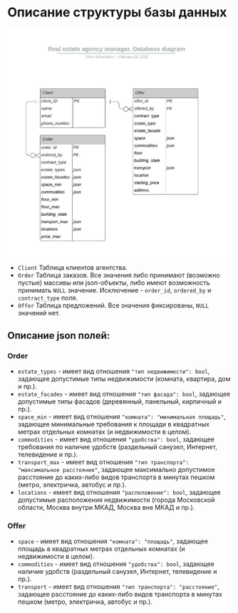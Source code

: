 # Описание структуры базы данных

![Диаграмма БД](database_diagram.jpeg)

* `Client` Таблица клиентов агентства.
* `Order` Таблица заказов. Все значения либо принимают (возможно пустые) массивы или json-объекты, либо имеют возможность принимать `NULL` значение. Исключение - `order_id`, `ordered_by` и `contract_type` поля.
* `Offer` Таблица предложений. Все значения фиксированы, `NULL` значений нет.

## Описание json полей:

### Order
* `estate_types` - имеет вид отношения `"тип недвижимости": bool`, задающее допустимые типы недвижимости (комната, квартира, дом и пр.).
* `estate_facades` - имеет вид отношения `"тип фасада": bool`, задающее допустимые типы фасадов (деревянный, панельный, кирпичный и пр.).
* `space_min` - имеет вид отношения `"комната": "минимальная площадь"`, задающее минимальные требования к площади в квадратных метрах отдельных комнатах (и недвижимости в целом).
* `commodities` - имеет вид отношения `"удобства": bool`, задающее требования по наличие удобств (раздельный санузел, Интернет, телевидение и пр.).
* `transport_max` - имеет вид отношения `"тип транспорта": "максимальное расстояние"`, задающее максимально допустимое расстояние до каких-либо видов транспорта в минутах пешком (метро, электричка, автобус и пр.).
* `locations` - имеет вид отношения `"расположение": bool`, задающее допустимые расположения недвижимости (города Московской области, Москва внутри МКАД, Москва вне МКАД и пр.).

### Offer
* `space` - имеет вид отношения `"комната": "площадь"`, задающее площадь в квадратных метрах отдельных комнатах (и недвижимости в целом).
* `commodities` - имеет вид отношения `"удобства": bool`, задающее наличие удобств (раздельный санузел, Интернет, телевидение и пр.).
* `transport` - имеет вид отношения `"тип транспорта": "расстояние"`, задающее расстояние до каких-либо видов транспорта в минутах пешком (метро, электричка, автобус и пр.).